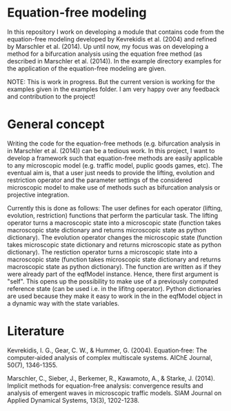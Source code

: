 # Equation-free modeling
In this repository I work on developing a module that contains code from the equation-free modeling developed by Kevrekidis et al. (2004) and refined by Marschler et al. (2014). Up until now, my focus was on developing a method for a bifurcation analysis using the equation free method (as described in Marschler et al. (2014)). In the example directory examples for the application of the equation-free modeling are given.

NOTE: This is work in progress. But the current version is working for the examples given in the examples folder. I am very happy over any feedback and contribution to the project!

# General concept
Writing the code for the equation-free methods (e.g. bifurcation analysis in in Marschler et al. (2014)) can be a tedious work. In this project, I want to develop a framework such that equation-free methods are easily applicable to any microscopic model (e.g. traffic model, puplic goods games, etc). The eventual aim is, that a user just needs to provide the lifting, evolution and restriction operator and the parameter settings of the considered microscopic model to make use of methods such as bifurcation analysis or projective integration. 

Currently this is done as follows: The user defines for each operator (lifting, evolution, restriction) functions that perform the particular task. The lifting operator turns a macroscopic state into a microscopic state (function takes macroscopic state dictionary and returns microscopic state as python dictionary). The evolution operator changes the microscopic state (function takes microscopic state dictionary and returns microscopic state as python dictionary). The restiction operator turns a microscopic state into a macroscopic state (function takes microscopic state dictionary and returns macroscopic state as python dictionary). The function are written as if they were already part of the eqfModel instance. Hence, there first argument is "self". This opens up the possibility to make use of a previously computed reference state (can be used i.e. in the lifitng operator). Python dictionaries are used because they make it easy to work in the in the eqfModel object in a dynamic way with the state variables.

# Literature
Kevrekidis, I. G., Gear, C. W., & Hummer, G. (2004). Equation‐free: The computer‐aided analysis of complex multiscale systems. AIChE Journal, 50(7), 1346-1355.

Marschler, C., Sieber, J., Berkemer, R., Kawamoto, A., & Starke, J. (2014). Implicit methods for equation-free analysis: convergence results and analysis of emergent waves in microscopic traffic models. SIAM Journal on Applied Dynamical Systems, 13(3), 1202-1238.

